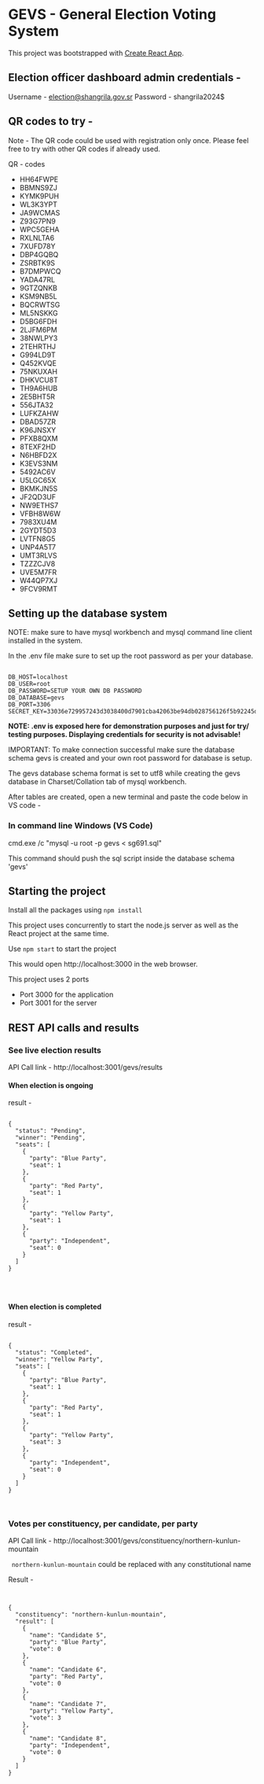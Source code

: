 # GEVS - General Election Voting System 

This project was bootstrapped with [Create React App](https://github.com/facebook/create-react-app).

## Election officer dashboard admin credentials -

Username - election@shangrila.gov.sr
Password - shangrila2024$

## QR codes to try -

Note - The QR code could be used with registration only once. Please feel free to try with other QR codes if already used. 

QR - codes

- HH64FWPE
- BBMNS9ZJ
- KYMK9PUH
- WL3K3YPT
- JA9WCMAS
- Z93G7PN9
- WPC5GEHA
- RXLNLTA6
- 7XUFD78Y
- DBP4GQBQ
- ZSRBTK9S
- B7DMPWCQ
- YADA47RL
- 9GTZQNKB
- KSM9NB5L
- BQCRWTSG
- ML5NSKKG
- D5BG6FDH
- 2LJFM6PM
- 38NWLPY3
- 2TEHRTHJ
- G994LD9T
- Q452KVQE
- 75NKUXAH
- DHKVCU8T
- TH9A6HUB
- 2E5BHT5R
- 556JTA32
- LUFKZAHW
- DBAD57ZR
- K96JNSXY
- PFXB8QXM
- 8TEXF2HD
- N6HBFD2X
- K3EVS3NM
- 5492AC6V
- U5LGC65X
- BKMKJN5S
- JF2QD3UF
- NW9ETHS7
- VFBH8W6W
- 7983XU4M
- 2GYDT5D3
- LVTFN8G5
- UNP4A5T7
- UMT3RLVS
- TZZZCJV8
- UVE5M7FR
- W44QP7XJ
- 9FCV9RMT
## Setting up the database system 

NOTE: make sure to have mysql workbench and mysql command line client installed in the system.

In the .env file make sure to set up the root password as per your database.




```

DB_HOST=localhost
DB_USER=root
DB_PASSWORD=SETUP YOUR OWN DB PASSWORD
DB_DATABASE=gevs
DB_PORT=3306
SECRET_KEY=33036e729957243d3038400d7901cba42063be94db028756126f5b92245d52d0

```

<b> NOTE: .env is exposed here for demonstration purposes and just for try/ testing purposes. Displaying credentials for security is not advisable! </b> 

IMPORTANT: To make connection successful make sure the database schema gevs is created and your own root password for database is setup.

The gevs database schema format is set to utf8 while creating the gevs database in Charset/Collation tab of mysql workbench.

After tables are created, open a new terminal and paste the code below in VS code -

### In command line Windows (VS Code) 

cmd.exe /c "mysql -u root -p gevs < sg691.sql"


This command should push the sql script inside the database schema 'gevs'

## Starting the project 

Install all the packages using ``` npm install ```

This project uses concurrently to start the  node.js server as well as the React project at the same time.

Use `npm start` to start the project

This would open http://localhost:3000 in the web browser.

This project uses 2 ports 

- Port 3000 for the application
- Port 3001 for the server


## REST API calls and results 


### See live election results 


API Call link -   http://localhost:3001/gevs/results


#### When election is ongoing

result -


```

{
  "status": "Pending",
  "winner": "Pending",
  "seats": [
    {
      "party": "Blue Party",
      "seat": 1
    },
    {
      "party": "Red Party",
      "seat": 1
    },
    {
      "party": "Yellow Party",
      "seat": 1
    },
    {
      "party": "Independent",
      "seat": 0
    }
  ]
}




```


#### When election is completed


result -


```

{
  "status": "Completed",
  "winner": "Yellow Party",
  "seats": [
    {
      "party": "Blue Party",
      "seat": 1
    },
    {
      "party": "Red Party",
      "seat": 1
    },
    {
      "party": "Yellow Party",
      "seat": 3
    },
    {
      "party": "Independent",
      "seat": 0
    }
  ]
}



```


### Votes per constituency, per candidate, per party



API Call link -   http://localhost:3001/gevs/constituency/northern-kunlun-mountain

``` northern-kunlun-mountain``` could be replaced with any constitutional name



Result -


```


{
  "constituency": "northern-kunlun-mountain",
  "result": [
    {
      "name": "Candidate 5",
      "party": "Blue Party",
      "vote": 0
    },
    {
      "name": "Candidate 6",
      "party": "Red Party",
      "vote": 0
    },
    {
      "name": "Candidate 7",
      "party": "Yellow Party",
      "vote": 3
    },
    {
      "name": "Candidate 8",
      "party": "Independent",
      "vote": 0
    }
  ]
}



```






